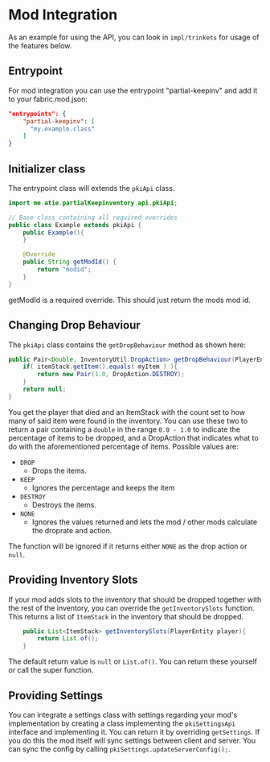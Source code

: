# Mod Integration

As an example for using the API, you can look in ``impl/trinkets`` for usage of the features below.

## Entrypoint

For mod integration you can use the entrypoint "partial-keepinv" and add it to your fabric.mod.json:

```json
"entrypoints": {
    "partial-keepinv": [
      "my.example.class"
    ]
}
```

## Initializer class

The entrypoint class will extends the ``pkiApi`` class. 

```java
import me.atie.partialKeepinventory.api.pkiApi;

// Base class containing all required overrides
public class Example extends pkiApi {
    public Example(){
    }

    @Override
    public String getModId() {
        return "modid";
    }
}
```

getModId is a required override. This should just return the mods mod id.

## Changing Drop Behaviour

The ``pkiApi`` class contains the ``getDropBehaviour`` method as shown here:
```java
public Pair<Double, InventoryUtil.DropAction> getDropBehaviour(PlayerEntity player, ItemStack itemStack){
    if( itemStack.getItem().equals( myItem ) ){
        return new Pair(1.0, DropAction.DESTROY);
    }
    return null;
}
```

You get the player that died and an ItemStack with the count set to how many of said item were found in the inventory. You can use these two to return a pair containing a ``double`` in the range ``0.0 - 1.0`` to indicate the percentage of items to be dropped, and a DropAction that indicates what to do with the aforementioned percentage of items. Possible values are:
- ``DROP``
  - Drops the items. 
- ``KEEP``
  - Ignores the percentage and keeps the item 
- ``DESTROY``
  - Destroys the items.
- ``NONE``
    - Ignores the values returned and lets the mod / other mods calculate the droprate and action.

The function will be ignored if it returns either ``NONE`` as the drop action or ``null``.

## Providing Inventory Slots
If your mod adds slots to the inventory that should be dropped together with the rest of the inventory, you can override the ``getInventorySlots`` function. This returns a list of ``ItemStack`` in the inventory that should be dropped.

```java
    public List<ItemStack> getInventorySlots(PlayerEntity player){
        return List.of();
    }
```

The default return value is ``null`` or ``List.of()``. You can return these yourself or call the super function.

## Providing Settings
You can integrate a settings class with settings regarding your mod's implementation by creating a class implementing the ``pkiSettingsApi`` interface and implementing it. You can return it by overriding ``getSettings``. If you do this the mod itself will sync settings between client and server. You can sync the config by calling ``pkiSettings.updateServerConfig();``.